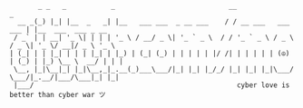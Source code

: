            _ _   _           _                            __                     _                    
      __ _(_) |_| |__  _   _| |__   ___ ___  _ __ ___    / / __ ___   ___   ___ | |__  ___  ___ _ __  
     / _` | | __| '_ \| | | | '_ \ / __/ _ \| '_ ` _ \  / / '_ ` _ \ / _ \ / _ \| '_ \/ __|/ _ \ '_ \ 
    | (_| | | |_| | | | |_| | |_) | (_| (_) | | | | | |/ /| | | | | | (☮) | (_) | |_) \__ \  __/ | | |
     \__, |_|\__|_| |_|\__,_|_.__(_)___\___/|_| |_| |_/_/ |_| |_| |_|\___/ \___/|_.__/|___/\___|_| |_|
     |___/                                                  cyber love is better than cyber war ツ
